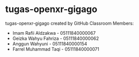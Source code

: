 # tugas-openxr-gigago
tugas-openxr-gigago created by GitHub Classroom
Members:
 - Imam Rafii Aldzakwa  - 05111840000067
 - Geizka Wahyu Fahriza - 05111840000062
 - Anggun Wahyuni       - 05111840000154
 - Farrel Muhammad Taqi - 05111840000071
